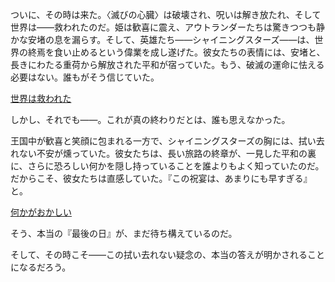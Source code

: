 <!-- title: 喜びの時 -->
<!-- relationship: It's Complicated -->

ついに、その時は来た。〈滅びの心臓〉は破壊され、呪いは解き放たれ、そして世界は――救われたのだ。姫は歓喜に震え、アウトランダーたちは驚きつつも静かな安堵の息を漏らす。そして、英雄たち――シャイニングスターズ――は、世界の終焉を食い止めるという偉業を成し遂げた。彼女たちの表情には、安堵と、長きにわたる重荷から解放された平和が宿っていた。もう、破滅の運命に怯える必要はない。誰もがそう信じていた。

[世界は救われた](#embed:https://www.youtube.com/live/sDjysXFWYbI?t=9436)

しかし、それでも――。これが真の終わりだとは、誰も思えなかった。

王国中が歓喜と笑顔に包まれる一方で、シャイニングスターズの胸には、拭い去れない不安が燻っていた。彼女たちは、長い旅路の終章が、一見した平和の裏に、さらに恐ろしい何かを隠し持っていることを誰よりもよく知っていたのだ。だからこそ、彼女たちは直感していた。『この祝宴は、あまりにも早すぎる』と。

[何かがおかしい](#embed:https://www.youtube.com/live/FlPFFE5_X3Y?si=JPrfvOJ4Iqheojny&t=10019)

そう、本当の『最後の日』が、まだ待ち構えているのだ。

そして、その時こそ――この拭い去れない疑念の、本当の答えが明かされることになるだろう。